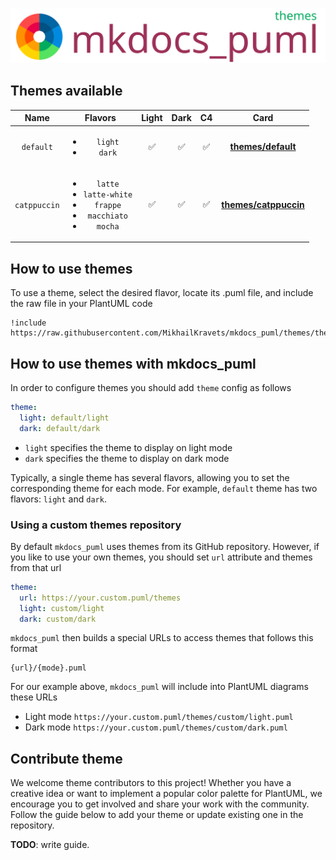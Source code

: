 ![logo](../.docs/logo_themes.svg)

## Themes available

|    **Name**      |    **Flavors**     |  **Light** | **Dark** | **C4** |  **Card**  |
|:----------:|:--------------:|:-----:|:-----:|:------:|:-----------------------:|
|    `default`     | <ul><li>`light`</li><li>`dark`</li></ul> | ✅ | ✅ | ✅ | [**themes/default**](default) |
| `catppuccin` | <ul><li>`latte`</li><li>`latte-white`</li><li>`frappe`</li><li>`macchiato`</li><li>`mocha`</li></ul> | ✅ | ✅ | ✅ | [**themes/catppuccin**](catppuccin)|

## How to use themes

To use a theme, select the desired flavor, locate its .puml file, and include the raw file in your PlantUML code

```
!include https://raw.githubusercontent.com/MikhailKravets/mkdocs_puml/themes/themes/default/dark.puml
```

## How to use themes with mkdocs_puml

In order to configure themes you should add `theme` config as follows

```yml
theme:
  light: default/light
  dark: default/dark
```

- `light` specifies the theme to display on light mode
- `dark` specifies the theme to display on dark mode

Typically, a single theme has several flavors, allowing you to set the corresponding theme for each mode. For example, `default` theme has two flavors: `light` and `dark`.

### Using a custom themes repository

By default `mkdocs_puml` uses themes from its GitHub repository. However, if you like
to use your own themes, you should set `url` attribute and themes from that url

```yml
theme:
  url: https://your.custom.puml/themes
  light: custom/light
  dark: custom/dark
```

`mkdocs_puml` then builds a special URLs to access themes that follows this format

```
{url}/{mode}.puml
```

For our example above, `mkdocs_puml` will include into PlantUML diagrams these URLs

- Light mode `https://your.custom.puml/themes/custom/light.puml`
- Dark mode `https://your.custom.puml/themes/custom/dark.puml`

## Contribute theme

We welcome theme contributors to this project! Whether you have a creative idea
or want to implement a popular color palette for PlantUML,
we encourage you to get involved and share your work with the community.
Follow the guide below to add your theme or update existing one in the repository.

**TODO**: write guide.
